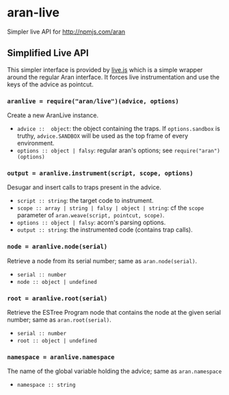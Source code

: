 # aran-live
Simpler live API for http://npmjs.com/aran

## Simplified Live API

This simpler interface is provided by [live.js](live.js) which is a simple wrapper around the regular Aran interface.
It forces live instrumentation and use the keys of the advice as pointcut.

### `aranlive = require("aran/live")(advice, options)`

Create a new AranLive instance.
* `advice ::  object`: the object containing the traps.
  If `options.sandbox` is truthy, `advice.SANDBOX` will be used as the top frame of every environment.
* `options :: object | falsy`: regular aran's options; see `require("aran")(options)`

### `output = aranlive.instrument(script, scope, options)`

Desugar and insert calls to traps present in the advice.
* `script :: string`: the target code to instrument.
* `scope :: array | string | falsy | object | string`: cf the `scope` parameter of `aran.weave(script, pointcut, scope)`.
* `options :: object | falsy`: acorn's parsing options.
* `output :: string`: the instrumented code (contains trap calls).

### `node = aranlive.node(serial)`

Retrieve a node from its serial number; same as `aran.node(serial)`.
* `serial :: number`
* `node :: object | undefined`

### `root = aranlive.root(serial)`

Retrieve the ESTree Program node that contains the node at the given serial number; same as `aran.root(serial)`.
* `serial :: number`
* `root :: object | undefined`

### `namespace = aranlive.namespace`

The name of the global variable holding the advice; same as `aran.namespace`
* `namespace :: string`
